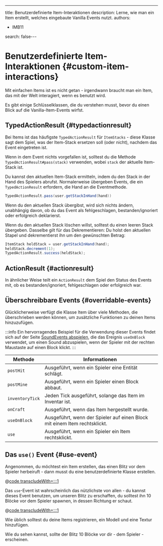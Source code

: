 ---
title: Benutzerdefinierte Item-Interaktionen
description: Lerne, wie man ein Item erstellt, welches eingebaute Vanilla Events nutzt.
authors:
  - IMB11

search: false---

# Benutzerdefinierte Item-Interaktionen {#custom-item-interactions}

Mit einfachen Items ist es nicht getan - irgendwann braucht man ein Item, das mit der Welt interagiert, wenn es benutzt wird.

Es gibt einige Schlüsselklassen, die du verstehen musst, bevor du einen Blick auf die Vanilla-Item-Events wirfst.

## TypedActionResult {#typedactionresult}

Bei Items ist das häufigste `TypedActionResult` für `ItemStacks` - diese Klasse sagt dem Spiel, was der Item-Stack ersetzen soll (oder nicht), nachdem das Event eingetreten ist.

Wenn in dem Event nichts vorgefallen ist, solltest du die Methode `TypedActionResult#pass(stack)` verwenden, wobei `stack` der aktuelle Item-Stack ist.

Du kannst den aktuellen Item-Stack ermitteln, indem du den Stack in der Hand des Spielers abrufst. Normalerweise übergeben Events, die ein `TypedActionResult` erfordern, die Hand an die Eventmethode.

```java
TypedActionResult.pass(user.getStackInHand(hand))
```

Wenn du den aktuellen Stack übergibst, wird sich nichts ändern, unabhängig davon, ob du das Event als fehlgeschlagen, bestanden/ignoriert oder erfolgreich deklarierst.

Wenn du den aktuellen Stack löschen willst, solltest du einen leeren Stack übergeben. Dasselbe gilt für das Dekrementieren: Du holst den aktuellen Stapel und dekrementierst ihn um den gewünschten Betrag:

```java
ItemStack heldStack = user.getStackInHand(hand);
heldStack.decrement(1);
TypedActionResult.success(heldStack);
```

## ActionResult {#actionresult}

In ähnlicher Weise teilt ein `ActionResult` dem Spiel den Status des Events mit, ob es bestanden/ignoriert, fehlgeschlagen oder erfolgreich war.

## Überschreibbare Events {#overridable-events}

Glücklicherweise verfügt die Klasse Item über viele Methoden, die überschrieben werden können, um zusätzliche Funktionen zu deinen Items hinzuzufügen.

:::info
Ein hervorragendes Beispiel für die Verwendung dieser Events findet sich auf der Seite [SoundEvents abspielen](../sounds/using-sounds), die das Ereignis `useOnBlock` verwendet, um einen Sound abzuspielen, wenn der Spieler mit der rechten Maustaste auf einen Block klickt.
:::

| Methode         | Informationen                                                                             |
| --------------- | ----------------------------------------------------------------------------------------- |
| `postHit`       | Ausgeführt, wenn ein Spieler eine Entität schlägt.                        |
| `postMine`      | Ausgeführt, wenn ein Spieler einen Block abbaut.                          |
| `inventoryTick` | Jeden Tick ausgeführt, solange das Item im Inventar ist.                  |
| `onCraft`       | Ausgeführt, wenn das Item hergestellt wurde.                              |
| `useOnBlock`    | Ausgeführt, wenn der Spieler auf einen Block mit einem Item rechtsklickt. |
| `use`           | Ausgeführt, wenn ein Spieler ein Item rechtsklickt.                       |

## Das `use()` Event {#use-event}

Angenommen, du möchtest ein Item erstellen, das einen Blitz vor dem Spieler herbeiruft - dann musst du eine benutzerdefinierte Klasse erstellen.

@[code transcludeWith=:::1](@/reference/1.21/src/main/java/com/example/docs/item/custom/LightningStick.java)

Das `use`-Event ist wahrscheinlich das nützlichste von allen - du kannst dieses Event benutzen, um unseren Blitz zu erschaffen, du solltest ihn 10 Blöcke vor dem Spieler spawnen, in dessen Richtung er schaut.

@[code transcludeWith=:::1](@/reference/1.21/src/main/java/com/example/docs/item/custom/LightningStick.java)

Wie üblich solltest du deine Items registrieren, ein Modell und eine Textur hinzufügen.

Wie du sehen kannst, sollte der Blitz 10 Blöcke vor dir - dem Spieler - erscheinen.

<VideoPlayer src="/assets/develop/items/custom_items_0.webm" title="Using the Lightning Stick" />
